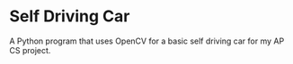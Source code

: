 # Self Driving Car

A Python program that uses OpenCV for a basic self driving car for my AP CS project. 
